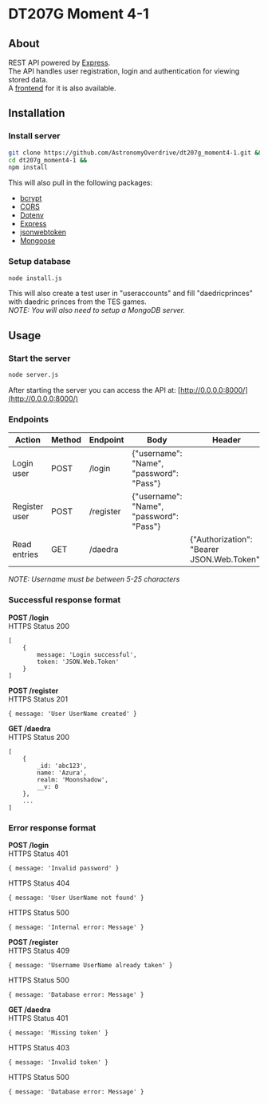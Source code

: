 # DT207G Moment 4-1
## About
REST API powered by [Express](https://www.npmjs.com/package/express).<br>
The API handles user registration, login and authentication for viewing stored data.<br>
A [frontend](https://github.com/AstronomyOverdrive/dt207g_moment4-2) for it is also available.
## Installation
### Install server
```sh
git clone https://github.com/AstronomyOverdrive/dt207g_moment4-1.git &&
cd dt207g_moment4-1 &&
npm install
```
This will also pull in the following packages:
- [bcrypt](https://www.npmjs.com/package/bcrypt)
- [CORS](https://www.npmjs.com/package/cors)
- [Dotenv](https://www.npmjs.com/package/dotenv)
- [Express](https://www.npmjs.com/package/express)
- [jsonwebtoken](https://www.npmjs.com/package/jsonwebtoken)
- [Mongoose](https://www.npmjs.com/package/mongoose)

### Setup database
```sh
node install.js
```
This will also create a test user in "useraccounts" and fill "daedricprinces" with daedric princes from the TES games.<br>
*NOTE: You will also need to setup a MongoDB server.*

## Usage
### Start the server
```sh
node server.js
```
After starting the server you can access the API at: [http://0.0.0.0:8000/](http://0.0.0.0:8000/)
### Endpoints
|Action       |Method |Endpoint |Body                                    |Header                                      |
|-------------|-------|---------|----------------------------------------|--------------------------------------------|
|Login user   |POST   |/login   |{"username": "Name", "password": "Pass"}|                                            |
|Register user|POST   |/register|{"username": "Name", "password": "Pass"}|                                            |
|Read entries |GET    |/daedra  |                                        | {"Authorization": "Bearer JSON.Web.Token"} |

*NOTE: Username must be between 5-25 characters*
### Successful response format
**POST /login**<br>
HTTPS Status 200
```
[
	{
		message: 'Login successful',
		token: 'JSON.Web.Token'
	}
]
```
**POST /register**<br>
HTTPS Status 201
```
{ message: 'User UserName created' }
```
**GET /daedra**<br>
HTTPS Status 200
```
[
	{
		_id: 'abc123',
		name: 'Azura',
		realm: 'Moonshadow',
		__v: 0
	},
	...
]
```
### Error response format
**POST /login**<br>
HTTPS Status 401
```
{ message: 'Invalid password' }
```
HTTPS Status 404
```
{ message: 'User UserName not found' }
```
HTTPS Status 500
```
{ message: 'Internal error: Message' }
```
**POST /register**<br>
HTTPS Status 409
```
{ message: 'Username UserName already taken' }
```
HTTPS Status 500
```
{ message: 'Database error: Message' }
```
**GET /daedra**<br>
 HTTPS Status 401
```
{ message: 'Missing token' }
```
 HTTPS Status 403
```
{ message: 'Invalid token' }
```
 HTTPS Status 500
```
{ message: 'Database error: Message' }
```
